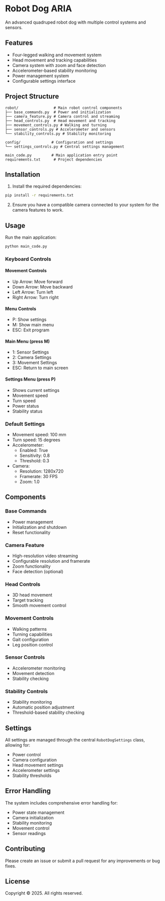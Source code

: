 # Robot Dog ARIA

An advanced quadruped robot dog with multiple control systems and sensors.

## Features

- Four-legged walking and movement system
- Head movement and tracking capabilities
- Camera system with zoom and face detection
- Accelerometer-based stability monitoring
- Power management system
- Configurable settings interface

## Project Structure

```
robot/                # Main robot control components
├── base_commands.py  # Power and initialization
├── camera_feature.py # Camera control and streaming
├── head_controls.py  # Head movement and tracking
├── movement_controls.py # Walking and turning
├── sensor_controls.py # Accelerometer and sensors
└── stability_controls.py # Stability monitoring

config/              # Configuration and settings
└── settings_controls.py # Central settings management

main_code.py         # Main application entry point
requirements.txt      # Project dependencies
```

## Installation

1. Install the required dependencies:
```bash
pip install -r requirements.txt
```

2. Ensure you have a compatible camera connected to your system for the camera features to work.

## Usage

Run the main application:
```bash
python main_code.py
```

### Keyboard Controls

#### Movement Controls
- Up Arrow: Move forward
- Down Arrow: Move backward
- Left Arrow: Turn left
- Right Arrow: Turn right

#### Menu Controls
- P: Show settings
- M: Show main menu
- ESC: Exit program

#### Main Menu (press M)
- 1: Sensor Settings
- 2: Camera Settings
- 3: Movement Settings
- ESC: Return to main screen

#### Settings Menu (press P)
- Shows current settings
- Movement speed
- Turn speed
- Power status
- Stability status

### Default Settings
- Movement speed: 100 mm
- Turn speed: 15 degrees
- Accelerometer:
  - Enabled: True
  - Sensitivity: 0.8
  - Threshold: 0.3
- Camera:
  - Resolution: 1280x720
  - Framerate: 30 FPS
  - Zoom: 1.0

## Components

### Base Commands
- Power management
- Initialization and shutdown
- Reset functionality

### Camera Feature
- High-resolution video streaming
- Configurable resolution and framerate
- Zoom functionality
- Face detection (optional)

### Head Controls
- 3D head movement
- Target tracking
- Smooth movement control

### Movement Controls
- Walking patterns
- Turning capabilities
- Gait configuration
- Leg position control

### Sensor Controls
- Accelerometer monitoring
- Movement detection
- Stability checking

### Stability Controls
- Stability monitoring
- Automatic position adjustment
- Threshold-based stability checking

## Settings

All settings are managed through the central `RobotDogSettings` class, allowing for:
- Power control
- Camera configuration
- Head movement settings
- Accelerometer settings
- Stability thresholds

## Error Handling

The system includes comprehensive error handling for:
- Power state management
- Camera initialization
- Stability monitoring
- Movement control
- Sensor readings

## Contributing

Please create an issue or submit a pull request for any improvements or bug fixes.

## License

Copyright © 2025. All rights reserved.
